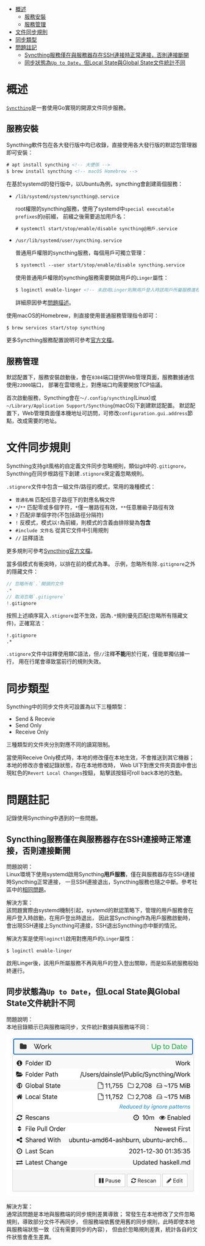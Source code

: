 <!-- TOC -->

- [概述](#概述)
	- [服務安裝](#服務安裝)
	- [服務管理](#服務管理)
- [文件同步規則](#文件同步規則)
- [同步類型](#同步類型)
- [問題註記](#問題註記)
	- [Syncthing服務僅在與服務器存在SSH連接時正常連接，否則連接斷開](#syncthing服務僅在與服務器存在ssh連接時正常連接否則連接斷開)
	- [同步狀態為`Up to Date`，但Local State與Global State文件統計不同](#同步狀態為up-to-date但local-state與global-state文件統計不同)

<!-- /TOC -->



# 概述
[`Syncthing`](https://github.com/syncthing/syncthing)是一套使用Go實現的開源文件同步服務。

## 服務安裝
Syncthing軟件包在各大發行版中均已收錄，直接使用各大發行版的默認包管理器即可安裝：

```html
# apt install syncthing <!-- 大便係 -->
$ brew install syncthing <!-- macOS Homebrew -->
```

在基於systemd的發行版中，以Ubuntu為例，syncthing會創建兩個服務：

- `/lib/systemd/system/syncthing@.service`

	root權限的syncthing服務，使用了systemd中`special executable prefixes`的`@`前綴，
	前綴之後需要追加用戶名：

	```html
	# systemctl start/stop/enable/disable syncthing@用戶.service
	```

- `/usr/lib/systemd/user/syncthing.service`

	普通用戶權限的syncthing服務，每個用戶可獨立管理：

	```html
	$ systemctl --user start/stop/enable/disable syncthing.service
	```

	使用普通用戶權限的syncthing服務需要開啟用戶的`Linger`屬性：

	```html
	$ loginctl enable-linger <!-- 未啟用Linger則無用戶登入時該用戶所屬服務進程會退出 -->
	```

	詳細原因參考[問題描述](#syncthing服務僅在與服務器存在ssh連接時正常連接否則連接斷開)。

使用macOS的Homebrew，則直接使用普通服務管理指令即可：

```
$ brew services start/stop syncthing
```

更多Syncthing服務配置說明可參考[官方文檔](https://docs.syncthing.net/users/autostart.html)。

## 服務管理
默認配置下，服務安裝啟動後，會在`8384`端口提供Web管理頁面，服務數據通信使用`22000`端口，
部署在雲環境上，對應端口均需要開放TCP協議。

首次啟動服務，Syncthing會在`～/.config/syncthing`(Linux)或
`~/Library/Application Support/Syncthing`(macOS)下創建默認配置。
默認配置下，Web管理頁面僅本機地址可訪問，可修改`configuration.gui.address`節點，改成需要的地址。



# 文件同步規則
Syncthing支持git風格的自定義文件同步忽略規則，類似git中的`.gitignore`，
Syncthing在同步根路徑下創建`.stignore`來定義忽略規則。

`.stignore`文件中包含一組文件/路徑的模式，常用的幾種模式：

- `普通名稱` 匹配任意子路徑下的對應名稱文件
- `*`/`**` 匹配零或多個字符，`*`僅一層路徑有效，`**`任意層級子路徑有效
- `?` 匹配非單個字符(不包括路徑分隔符)
- `!` 反模式，模式以`!`為前綴，則模式的含義由排除變為**包含**
- `#include 文件名` 從其它文件中引用規則
- `//` 註釋語法

更多規則可參考[Syncthing官方文檔](https://docs.syncthing.net/users/ignoring.html)。

當多個模式有衝突時，以排在前的模式為準。
示例，忽略所有除`.gitignore`之外的隱藏文件：

```c
// 忽略所有`.`開頭的文件
.*
// 取消忽略`.gitignore`
!.gitignore
```

按照上述順序寫入`.stignore`並不生效，因為`.*`規則優先匹配(忽略所有隱藏文件)，正確寫法：

```
!.gitignore
.*
```

`.stignore`文件中註釋使用類C語法，但`//`注釋**不能**用於行尾，僅能單獨佔據一行，
用在行尾會導致當前行的規則失效。



# 同步類型
Syncthing中的同步文件夾可設置為以下三種類型：

- Send & Recevie
- Send Only
- Receive Only

三種類型的文件夾分別對應不同的讀寫限制。

當使用Receive Only模式時，本地的修改僅在本地生效，不會推送到其它機器；
本地的修改亦會被記錄狀態，存在本地修改時，
Web UI下對應文件夾頁面中會出現紅色的`Revert Local Changes`按鈕，
點擊該按鈕可roll back本地的改動。



# 問題註記
記錄使用Syncthing中遇到的一些問題。

## Syncthing服務僅在與服務器存在SSH連接時正常連接，否則連接斷開
問題說明：<br>
Linux環境下使用systemd啟用Syncthing**用戶服務**，僅在與服務器存在SSH連接時Syncthing正常連接，
一旦SSH連接退出，Syncthing服務也隨之中斷。參考社區中的[相同問題](https://forum.syncthing.net/t/syncthing-server-disconects-when-the-ssh-session-is-closed/11168)。

解決方案：<br>
該問題實際由systemd機制引起，systemd的默認策略下，管理的用戶服務會在用戶登入時啟動，在用戶登出時退出，
因此當Syncthing作為用戶服務啟動時，會出現SSH連接上Syncthing可連接，SSH退出Syncthing亦中斷的情況。

解決方案是使用`loginctl`啟用對應用戶的`Linger`屬性：

```
$ loginctl enable-linger
```

啟用Linger後，該用戶所屬服務不再與用戶的登入登出關聯，而是如系統服務般始終運行。

## 同步狀態為`Up to Date`，但Local State與Global State文件統計不同
問題說明：<br>
本地目錄顯示已與服務端同步，文件統計數據與服務端不同：

![file state](../../images/syncthing_different_state.png)

解決方案：<br>
通常該問題是本地與服務端的同步規則差異導致；
常發生在本地修改了文件忽略規則，導致部分文件不再同步，
但服務端依舊使用舊的同步規則，此時即使本地與服務端狀態一致（沒有需要同步的內容），
但由於忽略規則差異，統計各自的文件狀態會產生差異。
